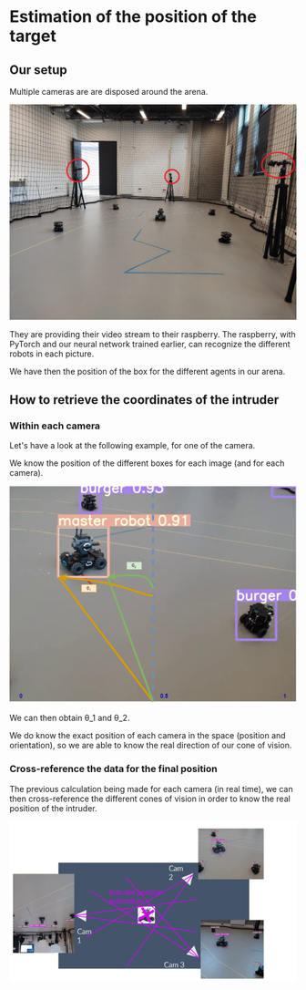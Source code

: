 # Estimation of the position of the target

## Our setup

Multiple cameras are are disposed around the arena.

<p align="center">
  <img src="media/realSetup.jpg" alt="realSetup" width="800"/>
</p>

They are providing their video stream to their raspberry. The raspberry, with PyTorch and our neural network trained earlier, can recognize the different robots in each picture.

We have then the position of the box for the different agents in our arena.

## How to retrieve the coordinates of the intruder

### Within each camera

Let's have a look at the following example, for one of the camera.

We know the position of the different boxes for each image (and for each camera).

<p align="center">
  <img src="media/boxCoordinateScheme.png" alt="oneCameraScheme" width="800"/>
</p>
We can then obtain θ_1 and θ_2.

We do know the exact position of each camera in the space (position and orientation), so we are able to know the real direction of our cone of vision.

### Cross-reference the data for the final position

The previous calculation being made for each camera (in real time), we can then cross-reference the different cones of vision in order to know the real position of the intruder.

<p align="center">
  <img src="media/globalSchemeMultipleCameras.png" alt="generalScheme" width="800"/>
</p>
